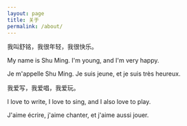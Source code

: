 ```yaml
---
layout: page
title: 关于
permalink: /about/
---
```

<div class="mt50"></div>

我叫舒铭，我很年轻，我很快乐。

My name is Shu Ming. I'm young, and I'm very happy. 

Je m'appelle Shu Ming. Je suis jeune, et je suis très heureux. 

我爱写，我爱唱，我爱玩。

I love to write, I love to sing, and I also love to play.

J'aime écrire, j'aime chanter, et j'aime aussi jouer.
